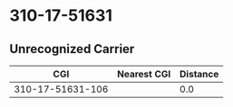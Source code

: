 # 310-17-51631
## Unrecognized Carrier


| CGI | Nearest CGI | Distance |
|-----|-------------|----------|
| 310-17-51631-106 |  | 0.0 |
